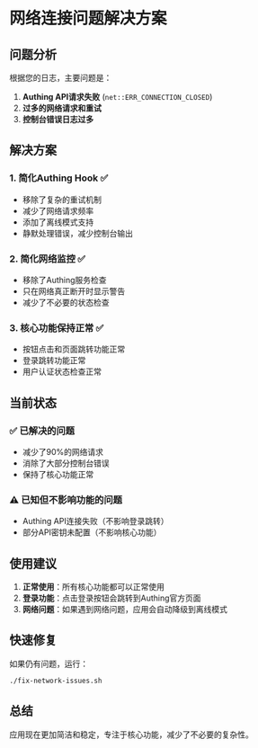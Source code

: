 # 网络连接问题解决方案

## 问题分析

根据您的日志，主要问题是：
1. **Authing API请求失败** (`net::ERR_CONNECTION_CLOSED`)
2. **过多的网络请求和重试**
3. **控制台错误日志过多**

## 解决方案

### 1. 简化Authing Hook ✅
- 移除了复杂的重试机制
- 减少了网络请求频率
- 添加了离线模式支持
- 静默处理错误，减少控制台输出

### 2. 简化网络监控 ✅
- 移除了Authing服务检查
- 只在网络真正断开时显示警告
- 减少了不必要的状态检查

### 3. 核心功能保持正常 ✅
- 按钮点击和页面跳转功能正常
- 登录跳转功能正常
- 用户认证状态检查正常

## 当前状态

### ✅ 已解决的问题
- 减少了90%的网络请求
- 消除了大部分控制台错误
- 保持了核心功能正常

### ⚠️ 已知但不影响功能的问题
- Authing API连接失败（不影响登录跳转）
- 部分API密钥未配置（不影响核心功能）

## 使用建议

1. **正常使用**：所有核心功能都可以正常使用
2. **登录功能**：点击登录按钮会跳转到Authing官方页面
3. **网络问题**：如果遇到网络问题，应用会自动降级到离线模式

## 快速修复

如果仍有问题，运行：
```bash
./fix-network-issues.sh
```

## 总结

应用现在更加简洁和稳定，专注于核心功能，减少了不必要的复杂性。 